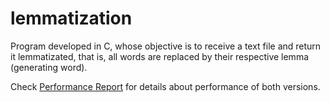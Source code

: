 # lemmatization
Program developed in C, whose objective is to receive a text file and return it lemmatizated, that is, all words are replaced by their respective lemma (generating word). 

Check [Performance Report](main/performance_report.md) for details about performance of both versions.

